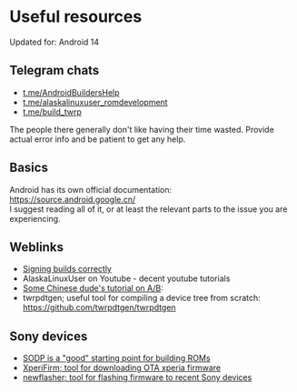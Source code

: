 # Useful resources

Updated for: Android 14

## Telegram chats

-   [t.me/AndroidBuildersHelp](https://t.me/AndroidBuildersHelp)
-   [t.me/alaskalinuxuser_romdevelopment](https://t.me/alaskalinuxuser_romdevelopment)
-   [t.me/build_twrp](https://t.me/build_twrp)

The people there generally don't like having their time wasted. Provide actual error info and be patient to get any help.

## Basics

Android has its own official documentation: https://source.android.google.cn/ <br/>
I suggest reading all of it, or at least the relevant parts to the issue you are experiencing.

## Weblinks

-   [Signing builds correctly](https://gist.github.com/A2L5E0X1/54cb1b3a49030a9ebf8608b4e68073f5)
-   AlaskaLinuxUser on Youtube - decent youtube tutorials
-   [ Some Chinese dude's tutorial on A/B](https://cfig.github.io/2017/03/28/Bring-up-Android-A-B-system/):
-   twrpdtgen; useful tool for compiling a device tree from scratch: https://github.com/twrpdtgen/twrpdtgen

## Sony devices

-   [SODP is a "good" starting point for building ROMs](https://developer.sony.com/develop/open-devices/guides/aosp-build-instructions/build-aosp-android-12-0#tutorial-step-4)
-   [XperiFirm; tool for downloading OTA xperia firmware](https://forum.xda-developers.com/t/tool-xperifirm-xperia-firmware-downloader-v5-6-5.2834142/)
-   [newflasher; tool for flashing firmware to recent Sony devices](https://forum.xda-developers.com/t/tool-newflasher-xperia-command-line-flasher.3619426/)
